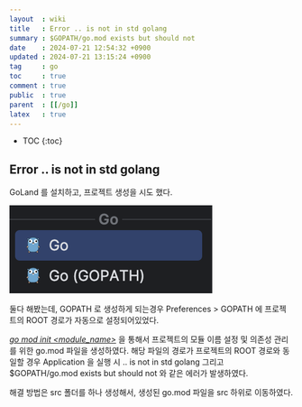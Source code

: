 ```yaml
---
layout  : wiki
title   : Error .. is not in std golang 
summary : $GOPATH/go.mod exists but should not
date    : 2024-07-21 12:54:32 +0900
updated : 2024-07-21 13:15:24 +0900
tag     : go
toc     : true
comment : true
public  : true
parent  : [[/go]]
latex   : true
---
```

* TOC
{:toc}

## Error .. is not in std golang 

GoLand 를 설치하고, 프로젝트 생성을 시도 했다.

![](/resource/wiki/go-error-std/create-project.png)

둘다 해봤는데, GOPATH 로 생성하게 되는경우 Preferences > GOPATH 에 프로젝트의 ROOT 경로가 자동으로 설정되어있었다.

_[go mod init <module_name>](https://github.com/golang/go/issues/27951)_ 을 통해서 프로젝트의 모듈 이름 설정 및 의존성 관리를 위한 go.mod 파일을 생성하였다.
해당 파일의 경로가 프로젝트의 ROOT 경로와 동일할 경우 Application 을 실행 시 .. is not in std golang 그리고 $GOPATH/go.mod exists but should not 와 같은 에러가 발생하였다.

해결 방법은 src 폴더를 하나 생성해서, 생성된 go.mod 파일을 src 하위로 이동하였다. 

